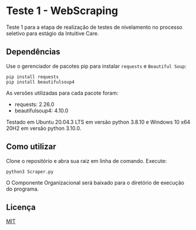 # **Teste 1 - WebScraping**

Teste 1 para a etapa de realização de testes de nivelamento no processo seletivo para estágio da Intuitive Care.

## **Dependências**

Use o gerenciador de pacotes pip para instalar ``requests`` e ``Beautiful Soup``:

```
pip install requests
pip install beautifulsoup4
```

As versões utilizadas para cada pacote foram:
- requests: 2.26.0
- beautifulsoup4: 4.10.0

Testado em Ubuntu 20.04.3 LTS em versão python 3.8.10 e Windows 10 x64 20H2 em versão python 3.10.0.

## **Como utilizar**

Clone o repositório e abra sua raiz em linha de comando. Execute:

```
python3 Scraper.py
```

O Componente Organizacional será baixado para o diretório de execução do programa.

## **Licença**

[MIT](https://choosealicense.com/licenses/mit/)
